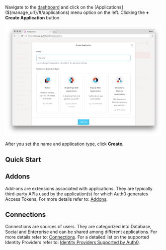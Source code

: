 Navigate to the [dashboard](${manage_url}) and click on the [Applications](${manage_url}/#/applications) menu option on the left. Clicking the **+ Create Application** button.

![Create Application window](/media/articles/applications/create-client-popup.png)

After you set the name and application type, click **Create**.



## Quick Start


## Addons

Add-ons are extensions associated with applications. They are typically third-party APIs used by the application(s) for which Auth0 generates Access Tokens. For more details refer to: [Addons](/applications/addons).

## Connections

Connections are sources of users. They are categorized into Database, Social and Enterprise and can be shared among different applications. For more details refer to: [Connections](/applications/connections). For a detailed list on the supported Identity Providers refer to: [Identity Providers Supported by Auth0](/identityproviders).

